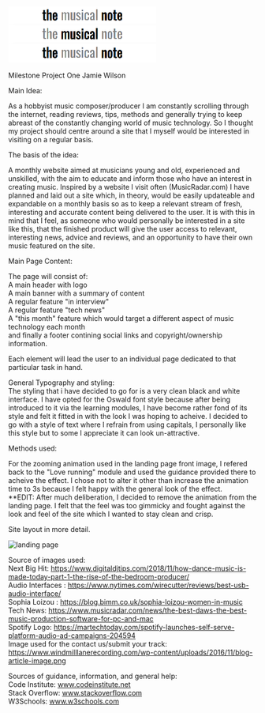 ![logo](/images/logo.png)

Milestone Project One Jamie Wilson

Main Idea:

As a hobbyist music composer/producer I am constantly scrolling through the internet, reading reviews, tips, methods and generally trying to keep abreast of the constantly changing world of music technology. So I thought my project should centre around a site that I myself would be interested in visiting on a regular basis.

The basis of the idea:

A monthly website aimed at musicians young and old, experienced and unskilled, with the aim to educate and inform those 
who have an interest in creating music. Inspired by a website I visit often (MusicRadar.com) I have planned and laid out a 
site which, in theory, would be easily updateable and expandable on a monthly basis so as to keep a relevant stream of 
fresh, interesting and accurate content being delivered to the user. It is with this in mind that I feel, as someone who 
would personally be interested in a site like this, that the finished product will give the user access to relevant, 
interesting news, advice and reviews, and an opportunity to have their own music featured on the site.

Main Page Content:

The page will consist of:<br>
A main header with logo<br>
A main banner with a summary of content<br>
A regular feature "in interview"<br>
A regular feature "tech news"<br>
A "this month" feature which would target a different aspect of music technology each month<br>
and finally a footer contining social links and copyright/ownership information.

Each element will lead the user to an individual page dedicated to that particular task in hand.

General Typography and styling:<br>
The styling that i have decided to go for is a very clean black and white interface.  I have opted for the Oswald font 
style because after being introduced to it via the learning modules, I have become rather fond of its style and felt it 
fitted in with the look I was hoping to acheive. I decided to go with a style of text where I refrain from using capitals,
I personally like this style but to some I appreciate it can look un-attractive.

Methods used:

For the zooming animation used in the landing page front image, I refered back to the "Love running" module and used the guidance provided there to acheive the effect. I chose not to alter it other than increase the animation time to 3s because I felt happy with the general look of the effect.<br>
**EDIT: After much deliberation, I decided to remove the animation from the landing page. I felt that the feel was too gimmicky and fought against the look and feel of the site which I wanted to stay clean and crisp.

Site layout in more detail.

<img src="" alt="landing page">



Source of images used:<br>
 Next Big Hit: https://www.digitaldjtips.com/2018/11/how-dance-music-is-made-today-part-1-the-rise-of-the-bedroom-producer/<br>
 Audio Interfaces : https://www.nytimes.com/wirecutter/reviews/best-usb-audio-interface/<br> 
 Sophia Loizou : https://blog.bimm.co.uk/sophia-loizou-women-in-music<br> 
 Tech News: https://www.musicradar.com/news/the-best-daws-the-best-music-production-software-for-pc-and-mac<br>
 Spotify Logo: https://martechtoday.com/spotify-launches-self-serve-platform-audio-ad-campaigns-204594<br>
Image used for the contact us/submit your track: https://www.windmilllanerecording.com/wp-content/uploads/2016/11/blog-article-image.png<br>

Sources of guidance, information, and general help:<br>
Code Institute: www.codeinstitute.net<br>
Stack Overflow: www.stackoverflow.com<br>
W3Schools: www.w3schools.com<br>
